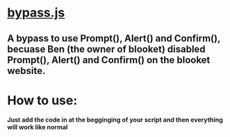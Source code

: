 # [bypass.js](https://github.com/Dentamon/The-Blooket-Hack/blob/main/Bypass/bypass.js) 
## A bypass to use Prompt(), Alert() and Confirm(), becuase Ben (the owner of blooket) disabled Prompt(), Alert() and Confirm() on the blooket website.

# How to use:
#### Just add the code in at the begginging of your script and then everything will work like normal
